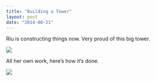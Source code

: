 ```yaml
---
title: "Building a Tower"
layout: post
date: "2014-08-21"
---
```


Riu is constructing things now. Very proud of this big tower.

![](https://64.media.tumblr.com/26c4b70eda135a35d4e3c0a1275f8312/tumblr_inline_ploxktRbOW1qlj3bd_540.jpg)

All her own work, here’s how it’s done.

![](https://64.media.tumblr.com/3319f99f7a03fdf9d2186e95ce9350a3/tumblr_inline_ploxktjx9P1qlj3bd_540.jpg)
